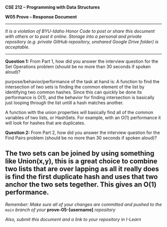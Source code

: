 **CSE 212 – Programming with Data Structures**

**W05 Prove – Response Document**

------------------------------------------

_It is a violation of BYU-Idaho Honor Code to post or share this document with others or to post it online.  Storage into a personal and private repository (e.g. private GitHub repository, unshared Google Drive folder) is acceptable._

------------------------------------------

**Question 1:**  From Part 1, how did you answer the interview question for the Set Operations problem (should be no more than 30 seconds if spoken aloud)?

purpose/behavior/performance of the task at hand is:
A function to find the intersection of two sets is finding the common element of the list 
by identifying two common hashes. Since this can quickly be done its performance is O(1),
and the behavior for finding intersection is basically just looping through the list untill 
a hash matches another. 

A function with the union properties will basically find all of the common variables of two lists, 
or HashSets. For example, with an O(1) performance it will look for hashes that are duplicates. 

**Question 2:**  From Part 2, how did you answer the interview question for the Find Pairs problem (should be no more than 30 seconds if spoken aloud)?

The two sets can be joined by using something like Union(x,y), this is a great choice to combine two lists that are over lapping as all it really does is find the first duplicate hash and uses that two anchor the two sets tegether. This gives an O(1) performance. 
------------------------------------------

_Remember:  Make sure all of your changes are committed and pushed to the `main` branch of your_ **prove-05-[username]** _repository_

_Also, submit this document and a link to your repository in I-Learn_
